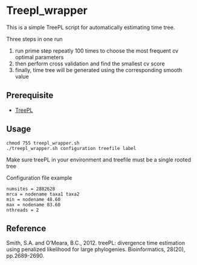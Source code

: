 # Treepl_wrapper
This is a simple TreePL script for automatically estimating time tree.

Three steps in one run
1. run prime step repeatly 100 times to choose the most frequent cv optimal parameters
2. then perform cross validation and find the smallest cv score
3. finally, time tree will be generated using the corresponding smooth value

## Prerequisite
* [TreePL](https://github.com/blackrim/treePL)

## Usage
```
chmod 755 treepl_wrapper.sh
./treepl_wrapper.sh configuration treefile label
```
Make sure treePL in your environment and treefile must be a single rooted tree

Configuration file example
```
numsites = 2882628
mrca = nodename taxa1 taxa2
min = nodename 48.60
max = nodename 83.60
nthreads = 2
```

## Reference
Smith, S.A. and O’Meara, B.C., 2012. treePL: divergence time estimation using penalized likelihood for large phylogenies. Bioinformatics, 28(20), pp.2689-2690.

